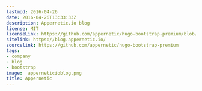 ```yaml
---
lastmod: 2016-04-26
date: 2016-04-26T13:33:33Z
description: Appernetic.io blog
license: MIT
licenseLink: https://github.com/appernetic/hugo-bootstrap-premium/blob/master/LICENSE.md
sitelink: https://blog.appernetic.io/
sourcelink: https://github.com/appernetic/hugo-bootstrap-premium
tags:
- company
- blog
- bootstrap
image:  apperneticioblog.png
title: Appernetic
---
```

